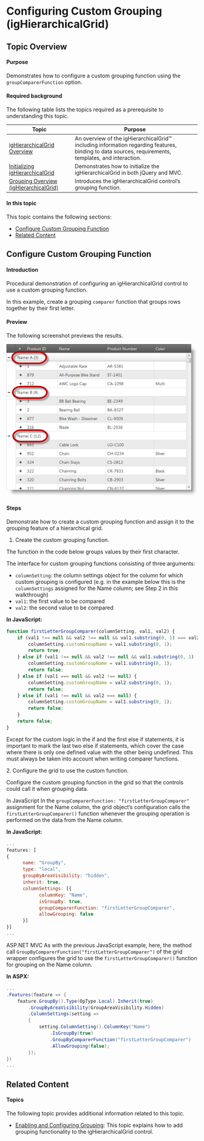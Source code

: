﻿<!--
|metadata|
{
    "fileName": "ighierarchicalgrid-grouping-custom",
    "controlName": "igHierarchicalGrid",
    "tags": []
}
|metadata|
-->

# Configuring Custom Grouping (igHierarchicalGrid)



## Topic Overview
#### Purpose

Demonstrates how to configure a custom grouping function using the `groupComparerFunction` option.

#### Required background

The following table lists the topics required as a prerequisite to understanding this topic.

Topic | Purpose
---|---
[igHierarchicalGrid Overview](igHierarchicalGrid-Overview.html) | An overview of the igHierarchicalGrid™ including information regarding features, binding to data sources, requirements, templates, and interaction.
[Initializing igHierarchicalGrid](igHierarchicalGrid-Initializing.html) | Demonstrates how to initialize the igHierarchicalGrid in both jQuery and MVC.
[Grouping Overview (igHierarchicalGrid)](igHierarchicalGrid-Grouping-Overview.html) | Introduces the igHierarchicalGrid control’s grouping function.



#### In this topic

This topic contains the following sections:

-   [Configure Custom Grouping Function](#configure)
-   [Related Content](#related-content)

## <a id="configure"></a> Configure Custom Grouping Function
#### Introduction

Procedural demonstration of configuring an igHierarchicalGrid control to use a custom grouping function.

In this example, create a grouping `comparer` function that groups rows together by their first letter.

#### Preview

The following screenshot previews the results.

![](images/Custom_Grouping_in_igHierarchicalGrid_1.png)

#### Steps

Demonstrate how to create a custom grouping function and assign it to the grouping feature of a hierarchical grid.

1. Create the custom grouping function.

  The function in the code below groups values by their first character.

  The interface for custom grouping functions consisting of three arguments:

  -   `columnSetting`: the column settings object for the column for which custom grouping is configured (e.g. in the example below this is the `columnSettings` assigned for the Name column; see Step 2 in this walkthrough)
  -   `val1`: the first value to be compared
  -   `val2`: the second value to be compared

**In JavaScript:**

```js
function firstLetterGroupComparer(columnSetting, val1, val2) {
    if (val1 !== null && val2 !== null && val1.substring(0, 1) === val2.substring(0, 1)) {
        columnSetting.customGroupName = val1.substring(0, 1);
        return true;
    } else if (val1 !== null && val2 !== null && val1.substring(0, 1) !== val2.substring(0, 1)) {
        columnSetting.customGroupName = val1.substring(0, 1);
        return false;
    } else if (val1 === null && val2 !== null) {
        columnSetting.customGroupName = val2.substring(0, 1);
        return false;
    } else if (val1 !== null && val2 === null) {
        columnSetting.customGroupName = val1.substring(0, 1);
        return false;
    }
    return false;
}
```

  Except for the custom logic in the if and the first else if statements, it is important to mark the last two else if statements, which cover the case where there is only one defined value with the other being undefined. This must always be taken into account when writing comparer functions.

​2. Configure the grid to use the custom function.

Configure the custom grouping function in the grid so that the controls could call it when grouping data.

In JavaScript  In the `groupComparerFunction: "firstLetterGroupComparer"` assignment for the Name column, the grid object’s configuration calls the `firstLetterGroupComparer()` function whenever the grouping operation is performed on the data from the Name column.

**In JavaScript:**

```js
...
features: [
{
      name: "GroupBy",
      type: "local",
      groupByAreaVisibility: "hidden",
      inherit: true,
      columnSettings: [{
            columnKey: "Name",
            isGroupBy: true,
            groupComparerFunction: "firstLetterGroupComparer",
            allowGrouping: false
      }]
}]
...
```

ASP.NET MVC  As with the previous JavaScript example, here, the method call `GroupByComparerFunction("firstLetterGroupComparer")` of the grid wrapper configures the grid to use the `firstLetterGroupComparer()` function for grouping on the Name column.

**In ASPX:**

```csharp
...
.Features(feature => {
    feature.GroupBy().Type(OpType.Local).Inherit(true)
        .GroupByAreaVisibility(GroupAreaVisibility.Hidden)
        .ColumnSettings(setting =>
        {
            setting.ColumnSetting().ColumnKey("Name")
                .IsGroupBy(true)
                .GroupByComparerFunction("firstLetterGroupComparer")
                .AllowGrouping(false);
        });
})
...
```





## <a id="related-content"></a> Related Content
#### Topics

The following topic provides additional information related to this topic.

- [Enabling and Configuring Grouping](igHierarchicalGrid-Grouping-Enabling-and-Configuring.html): This topic explains how to add grouping functionality to the igHierarchicalGrid control.





 

 


